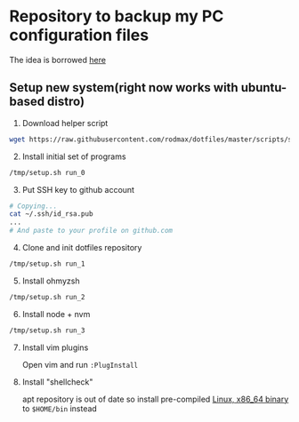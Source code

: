# Repository to backup my PC configuration files
The idea is borrowed [here](https://developer.atlassian.com/blog/2016/02/best-way-to-store-dotfiles-git-bare-repo/)

## Setup new system(right now works with ubuntu-based distro)

1. Download helper script

```bash
wget https://raw.githubusercontent.com/rodmax/dotfiles/master/scripts/setup.sh -O /tmp/setup.sh && chmod +x /tmp/setup.sh
```

2. Install initial set of programs

```bash
/tmp/setup.sh run_0
```

3. Put SSH key to github account

```bash
# Copying...
cat ~/.ssh/id_rsa.pub
...
# And paste to your profile on github.com
```

4. Clone and init dotfiles  repository

```bash
/tmp/setup.sh run_1
```

5. Install ohmyzsh

```bash
/tmp/setup.sh run_2
```

6. Install node + nvm

```bash
/tmp/setup.sh run_3
```

7. Install vim plugins

    Open vim and run `:PlugInstall`

8. Install "shellcheck"

    apt repository is out of date
    so install pre-compiled [Linux, x86_64 binary](https://github.com/koalaman/shellcheck#installing) to `$HOME/bin` instead
